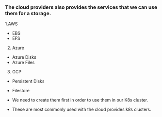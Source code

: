 ### The cloud providers also provides the services that we can use them for a storage.

1.AWS
  - EBS
  - EFS

2. Azure
  - Azure Disks
  - Azure Files

3. GCP
  - Persistent Disks
  - Filestore

- We need to create them first in order to use them in our K8s cluster.
- These are most commonly used with the cloud provides k8s clusters.
